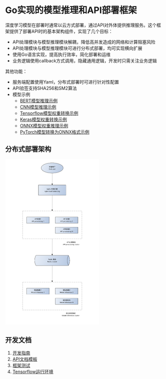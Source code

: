 # Go实现的模型推理和API部署框架

深度学习模型在部署时通常以云方式部署，通过API对外体提供推理服务。这个框架提供了部署API时的基本架构组件，实现了几个目标：
- API处理模块与模型推理模块解耦，降低高并发造成的网络和计算阻塞风险
- API处理模块与模型推理模块可进行分布式部署，均可实现横向扩展
- 使用Go语言实现，提高执行效率，简化部署和运维
- 业务逻辑使用callback方式调用，隐藏通用逻辑，开发时只需关注业务逻辑



其他功能：

- 服务端配置使用Yaml，分布式部署时可进行针对性配置
- API验签支持SHA256和SM2算法
- 模型示例
  - [BERT模型推理示例](examples/models/embedding)
  - [CNN模型推理示例](examples/models/mobilenet)
  - [Tensorflow模型权重转换示例](examples/export/export_tf_bert.py)
  - [Keras模型权重转换示例](examples/export/export_keras_cnn.py)
  - [ONNX模型权重推理示例](examples/models/facedet)
  - [PyTorch模型转换为ONNX格式示例](examples/export/pytorch_to_onnx.py)



## 分布式部署架构

<img src="doc/arch.png" alt="分布式部署架构" width="300" />



## 开发文档

1. [开发指南](doc/DEV.md)
2. [API文档模板](doc/API.md)
3. [框架测试](doc/TEST.md)
4. [Tensorflow运行环境](doc/TF.md)
